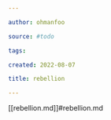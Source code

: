 ```yaml
---

author: ohmanfoo

source: #todo

tags: 

created: 2022-08-07

title: rebellion

---
```

[[rebellion.md]]#rebellion.md